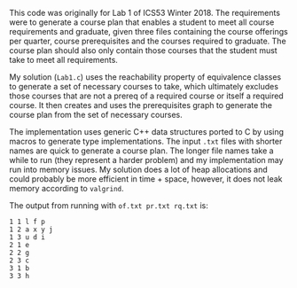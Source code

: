 This code was originally for Lab 1 of ICS53 Winter 2018. The requirements were to generate a course plan
that enables a student to meet all course requirements and graduate, given three files containing the course
offerings per quarter, course prerequisites and the courses required to graduate. The course plan should also only contain
those courses that the student must take to meet all requirements.

My solution (`Lab1.c`) uses the reachability property of equivalence classes to generate a set of necessary courses to take, which ultimately excludes those courses that are not a prereq of a required course or itself a required course. It then creates and uses the prerequisites graph to generate the course plan from the set of necessary courses.

The implementation uses generic C++ data structures ported to C by using macros to generate type implementations.
The input `.txt` files with shorter names are quick to generate a course plan. The longer
file names take a while to run (they represent a harder problem) and my implementation
may run into memory issues. My solution does a lot of heap allocations and could probably be
more efficient in time + space, however, it does not leak memory according to `valgrind`.

The output from running with `of.txt pr.txt rq.txt` is:

```
1 1 l f p
1 2 a x y j
1 3 u d i
2 1 e
2 2 g
2 3 c
3 1 b
3 3 h
```
